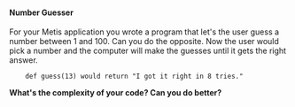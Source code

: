#### Number Guesser

For your Metis application you wrote a program that let's the user guess a number between 1 and 100. Can you do the opposite. Now the user would pick a number and the computer will make the guesses until it gets the right answer.

		def guess(13) would return "I got it right in 8 tries."

**What's the complexity of your code? Can you do better?**


